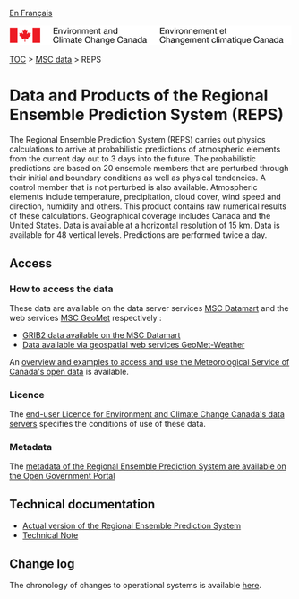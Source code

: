 [En Français](readme_reps_fr.md)

![ECCC logo](../../img_eccc-logo.png)

[TOC](../../readme_en.md) > [MSC data](../readme_en.md) > REPS

# Data and Products of the Regional Ensemble Prediction System (REPS)

The Regional Ensemble Prediction System (REPS) carries out physics calculations to arrive at probabilistic predictions of atmospheric elements from the current day out to 3 days into the future. The probabilistic predictions are based on 20 ensemble members that are perturbed through their initial and boundary conditions as well as physical tendencies. A control member that is not perturbed is also available. Atmospheric elements include temperature, precipitation, cloud cover, wind speed and direction, humidity and others. This product contains raw numerical results of these calculations. Geographical coverage includes Canada and the United States. Data is available at a horizontal resolution of 15 km. Data is available for 48 vertical levels. Predictions are performed twice a day.

## Access

### How to access the data

These data are available on the data server services [MSC Datamart](../../msc-datamart/readme_en.md) and the web services [MSC GeoMet](../../msc-geomet/readme_en.md) respectively :

* [GRIB2 data available on the MSC Datamart](readme_reps-datamart_en.md) 
* [Data available via geospatial web services GeoMet-Weather](../../msc-geomet/readme_en.md)

An [overview and examples to access and use the Meteorological Service of Canada's open data](../../usage/readme_en.md) is available.

### Licence

The [end-user Licence for Environment and Climate Change Canada's data servers](../../licence/readme_en.md) specifies the conditions of use of these data.

### Metadata

The [metadata of the Regional Ensemble Prediction System are available on the Open Government Portal](https://open.canada.ca/data/en/dataset/5b401fa0-6c29-57f0-b3d5-749f301d829d)

## Technical documentation

* [Actual version of the Regional Ensemble Prediction System](https://collaboration.cmc.ec.gc.ca/cmc/cmoi/product_guide/docs/tech_specifications/tech_specifications_REPS_e.pdf)
* [Technical Note](https://collaboration.cmc.ec.gc.ca/cmc/cmoi/product_guide/docs/tech_notes/technote_reps-300_20190703_e.pdf)

## Change log

The chronology of changes to operational systems is available [here](https://collaboration.cmc.ec.gc.ca/cmc/cmoi/product_guide/docs/changes_e.html).
